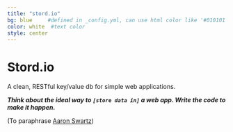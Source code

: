 ```yaml
---
title: "stord.io"
bg: blue     #defined in _config.yml, can use html color like '#010101'
color: white  #text color
style: center
---
```


<span class="fa-stack subtlecircle" style="font-size:100px; background:rgba(255,166,0,0.1)">
  <i class="fa fa-database fa-stack-1x text-white"></i>
</span>

# Stord.io
A clean, RESTful key/value db for simple web applications.

_**Think about the ideal way to `[store data in]` a web app. Write the code to make it happen.**_

(To paraphrase [Aaron Swartz](http://webpy.org/philosophy))
